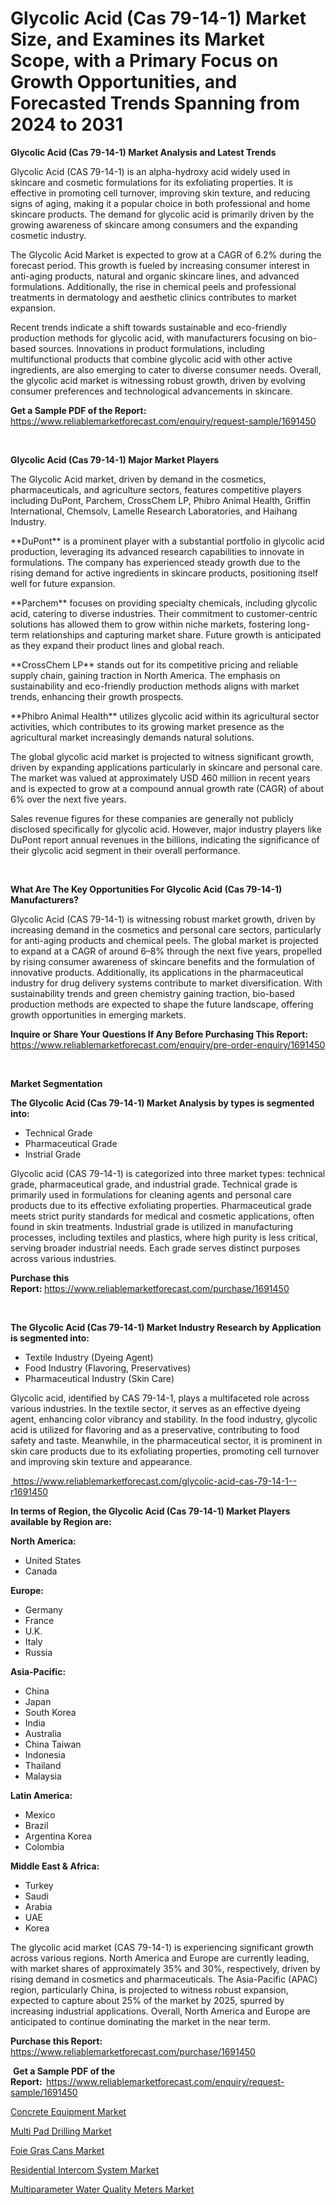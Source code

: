<p><h1>Glycolic Acid (Cas 79-14-1) Market Size, and Examines its Market Scope, with a Primary Focus on Growth Opportunities, and Forecasted Trends Spanning from 2024 to 2031</h1></p><p><strong>Glycolic Acid (Cas 79-14-1) Market Analysis and Latest Trends</strong></p>
<p><p>Glycolic Acid (CAS 79-14-1) is an alpha-hydroxy acid widely used in skincare and cosmetic formulations for its exfoliating properties. It is effective in promoting cell turnover, improving skin texture, and reducing signs of aging, making it a popular choice in both professional and home skincare products. The demand for glycolic acid is primarily driven by the growing awareness of skincare among consumers and the expanding cosmetic industry.</p><p>The Glycolic Acid Market is expected to grow at a CAGR of 6.2% during the forecast period. This growth is fueled by increasing consumer interest in anti-aging products, natural and organic skincare lines, and advanced formulations. Additionally, the rise in chemical peels and professional treatments in dermatology and aesthetic clinics contributes to market expansion. </p><p>Recent trends indicate a shift towards sustainable and eco-friendly production methods for glycolic acid, with manufacturers focusing on bio-based sources. Innovations in product formulations, including multifunctional products that combine glycolic acid with other active ingredients, are also emerging to cater to diverse consumer needs. Overall, the glycolic acid market is witnessing robust growth, driven by evolving consumer preferences and technological advancements in skincare.</p></p>
<p><strong>Get a Sample PDF of the Report:&nbsp;</strong> <a href="https://www.reliablemarketforecast.com/enquiry/request-sample/1691450?utm_campaign=1257&utm_medium=2&utm_source=Github&utm_content=ia&utm_term=19102024&utm_id=glycolic-acid-cas-79-14-1">https://www.reliablemarketforecast.com/enquiry/request-sample/1691450</a></p>
<p>&nbsp;</p>
<p><strong>Glycolic Acid (Cas 79-14-1) Major Market Players</strong></p>
<p><p>The Glycolic Acid market, driven by demand in the cosmetics, pharmaceuticals, and agriculture sectors, features competitive players including DuPont, Parchem, CrossChem LP, Phibro Animal Health, Griffin International, Chemsolv, Lamelle Research Laboratories, and Haihang Industry.</p><p>**DuPont** is a prominent player with a substantial portfolio in glycolic acid production, leveraging its advanced research capabilities to innovate in formulations. The company has experienced steady growth due to the rising demand for active ingredients in skincare products, positioning itself well for future expansion.</p><p>**Parchem** focuses on providing specialty chemicals, including glycolic acid, catering to diverse industries. Their commitment to customer-centric solutions has allowed them to grow within niche markets, fostering long-term relationships and capturing market share. Future growth is anticipated as they expand their product lines and global reach.</p><p>**CrossChem LP** stands out for its competitive pricing and reliable supply chain, gaining traction in North America. The emphasis on sustainability and eco-friendly production methods aligns with market trends, enhancing their growth prospects.</p><p>**Phibro Animal Health** utilizes glycolic acid within its agricultural sector activities, which contributes to its growing market presence as the agricultural market increasingly demands natural solutions. </p><p>The global glycolic acid market is projected to witness significant growth, driven by expanding applications particularly in skincare and personal care. The market was valued at approximately USD 460 million in recent years and is expected to grow at a compound annual growth rate (CAGR) of about 6% over the next five years.</p><p>Sales revenue figures for these companies are generally not publicly disclosed specifically for glycolic acid. However, major industry players like DuPont report annual revenues in the billions, indicating the significance of their glycolic acid segment in their overall performance.</p></p>
<p>&nbsp;</p>
<p><strong>What Are The Key Opportunities For Glycolic Acid (Cas 79-14-1) Manufacturers?</strong></p>
<p><p>Glycolic Acid (CAS 79-14-1) is witnessing robust market growth, driven by increasing demand in the cosmetics and personal care sectors, particularly for anti-aging products and chemical peels. The global market is projected to expand at a CAGR of around 6–8% through the next five years, propelled by rising consumer awareness of skincare benefits and the formulation of innovative products. Additionally, its applications in the pharmaceutical industry for drug delivery systems contribute to market diversification. With sustainability trends and green chemistry gaining traction, bio-based production methods are expected to shape the future landscape, offering growth opportunities in emerging markets.</p></p>
<p><strong>Inquire or Share Your Questions If Any Before Purchasing This Report:</strong> <a href="https://www.reliablemarketforecast.com/enquiry/pre-order-enquiry/1691450?utm_campaign=1257&utm_medium=2&utm_source=Github&utm_content=ia&utm_term=19102024&utm_id=glycolic-acid-cas-79-14-1">https://www.reliablemarketforecast.com/enquiry/pre-order-enquiry/1691450</a></p>
<p>&nbsp;</p>
<p><strong>Market Segmentation</strong></p>
<p><strong>The Glycolic Acid (Cas 79-14-1) Market Analysis by types is segmented into:</strong></p>
<p><ul><li>Technical Grade</li><li>Pharmaceutical Grade</li><li>Instrial Grade</li></ul></p>
<p><p>Glycolic acid (CAS 79-14-1) is categorized into three market types: technical grade, pharmaceutical grade, and industrial grade. Technical grade is primarily used in formulations for cleaning agents and personal care products due to its effective exfoliating properties. Pharmaceutical grade meets strict purity standards for medical and cosmetic applications, often found in skin treatments. Industrial grade is utilized in manufacturing processes, including textiles and plastics, where high purity is less critical, serving broader industrial needs. Each grade serves distinct purposes across various industries.</p></p>
<p><strong>Purchase this Report:&nbsp;</strong><a href="https://www.reliablemarketforecast.com/purchase/1691450?utm_campaign=1257&utm_medium=2&utm_source=Github&utm_content=ia&utm_term=19102024&utm_id=glycolic-acid-cas-79-14-1">https://www.reliablemarketforecast.com/purchase/1691450</a></p>
<p>&nbsp;</p>
<p><strong>The Glycolic Acid (Cas 79-14-1) Market Industry Research by Application is segmented into:</strong></p>
<p><ul><li>Textile Industry (Dyeing Agent)</li><li>Food Industry (Flavoring, Preservatives)</li><li>Pharmaceutical Industry (Skin Care)</li></ul></p>
<p><p>Glycolic acid, identified by CAS 79-14-1, plays a multifaceted role across various industries. In the textile sector, it serves as an effective dyeing agent, enhancing color vibrancy and stability. In the food industry, glycolic acid is utilized for flavoring and as a preservative, contributing to food safety and taste. Meanwhile, in the pharmaceutical sector, it is prominent in skin care products due to its exfoliating properties, promoting cell turnover and improving skin texture and appearance.</p></p>
<p><a href="https://www.reliablemarketforecast.com/glycolic-acid-cas-79-14-1--r1691450?utm_campaign=1257&utm_medium=2&utm_source=Github&utm_content=ia&utm_term=19102024&utm_id=glycolic-acid-cas-79-14-1">&nbsp;https://www.reliablemarketforecast.com/glycolic-acid-cas-79-14-1--r1691450</a></p>
<p><strong>In terms of Region, the Glycolic Acid (Cas 79-14-1) Market Players available by Region are:</strong></p>
<p>
    <p> <strong> North America: </strong>
        <ul>
            <li>United States</li>
            <li>Canada</li>
        </ul>
        </p> 
    <p> <strong> Europe: </strong>
        <ul>
            <li>Germany</li>
            <li>France</li>
            <li>U.K.</li>
            <li>Italy</li>
            <li>Russia</li>
        </ul>
        </p> 
    <p> <strong> Asia-Pacific: </strong>
        <ul>
            <li>China</li>
            <li>Japan</li>
            <li>South Korea</li>
            <li>India</li>
            <li>Australia</li>
            <li>China Taiwan</li>
            <li>Indonesia</li>
            <li>Thailand</li>
            <li>Malaysia</li>
        </ul>
        </p> 
    <p> <strong> Latin America: </strong>
        <ul>
            <li>Mexico</li>
            <li>Brazil</li>
            <li>Argentina Korea</li>
            <li>Colombia</li>
        </ul>
        </p> 
    <p> <strong> Middle East & Africa: </strong>
        <ul>
            <li>Turkey</li>
            <li>Saudi</li>
            <li>Arabia</li>
            <li>UAE</li>
            <li>Korea</li>
        </ul>
    </p>
    </p>
<p><p>The glycolic acid market (CAS 79-14-1) is experiencing significant growth across various regions. North America and Europe are currently leading, with market shares of approximately 35% and 30%, respectively, driven by rising demand in cosmetics and pharmaceuticals. The Asia-Pacific (APAC) region, particularly China, is projected to witness robust expansion, expected to capture about 25% of the market by 2025, spurred by increasing industrial applications. Overall, North America and Europe are anticipated to continue dominating the market in the near term.</p></p>
<p><strong>Purchase this Report: </strong><a href="https://www.reliablemarketforecast.com/purchase/1691450?utm_campaign=1257&utm_medium=2&utm_source=Github&utm_content=ia&utm_term=19102024&utm_id=glycolic-acid-cas-79-14-1">https://www.reliablemarketforecast.com/purchase/1691450</a></p>
<p>&nbsp;<strong>Get a Sample PDF of the Report:&nbsp;&nbsp;</strong><a href="https://www.reliablemarketforecast.com/enquiry/request-sample/1691450?utm_campaign=1257&utm_medium=2&utm_source=Github&utm_content=ia&utm_term=19102024&utm_id=glycolic-acid-cas-79-14-1">https://www.reliablemarketforecast.com/enquiry/request-sample/1691450</a></p>
<p><strong></strong></p>
<p><p><a href="https://issuu.com/reportprime-2/docs/concrete-equipment-market-size-2030_0985925fbb3703?utm_campaign=1257&utm_medium=2&utm_source=Github&utm_content=ia&utm_term=19102024&utm_id=glycolic-acid-cas-79-14-1">Concrete Equipment Market</a></p><p><a href="https://issuu.com/reportprime-2/docs/multi-pad-drilling-market-size-2030_e5985ebace9098?utm_campaign=1257&utm_medium=2&utm_source=Github&utm_content=ia&utm_term=19102024&utm_id=glycolic-acid-cas-79-14-1">Multi Pad Drilling Market</a></p><p><a href="https://github.com/lmorisekv5e/Market-Research-Report-List-1/blob/main/foie-gras-cans-market.md?utm_campaign=1257&utm_medium=2&utm_source=Github&utm_content=ia&utm_term=19102024&utm_id=glycolic-acid-cas-79-14-1">Foie Gras Cans Market</a></p><p><a href="https://www.linkedin.com/pulse/residential-intercom-system-market-forecasts-trends-impact-analysis-iprec?utm_campaign=1257&utm_medium=2&utm_source=Github&utm_content=ia&utm_term=19102024&utm_id=glycolic-acid-cas-79-14-1">Residential Intercom System Market</a></p><p><a href="https://www.linkedin.com/pulse/multiparameter-water-quality-meters-market-size-growth-industry-hsbac?utm_campaign=1257&utm_medium=2&utm_source=Github&utm_content=ia&utm_term=19102024&utm_id=glycolic-acid-cas-79-14-1">Multiparameter Water Quality Meters Market</a></p></p>